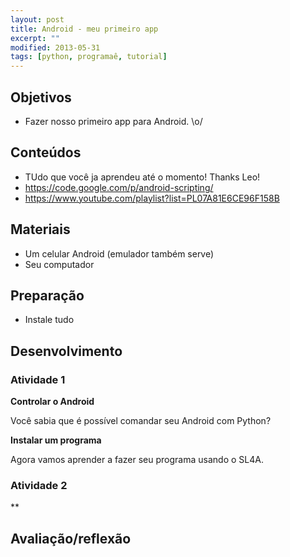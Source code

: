 ```yaml
---
layout: post
title: Android - meu primeiro app
excerpt: ""
modified: 2013-05-31
tags: [python, programaê, tutorial]
---
```



## Objetivos

-  Fazer nosso primeiro app para Android. \o/  

## Conteúdos

- TUdo que você ja aprendeu até o momento! Thanks Leo! 
- https://code.google.com/p/android-scripting/
- https://www.youtube.com/playlist?list=PL07A81E6CE96F158B

## Materiais

- Um celular Android (emulador também serve) 
- Seu computador

## Preparação

- Instale tudo

## Desenvolvimento

### Atividade 1

**Controlar o Android** 

Você sabia que é possível comandar seu Android com Python? 

**Instalar um programa** 

Agora vamos aprender a fazer seu programa usando o SL4A. 

### Atividade 2

**

## Avaliação/reflexão
